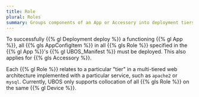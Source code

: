 ```yaml
---
title: Role
plural: Roles
summary: Groups components of an App or Accessory into deployment tiers.
---
```


To successfully {{% gl Deployment deploy %}} a functioning {{% gl App %}},
all {{% gls AppConfigItem %}} in all {{% gls Role %}} specified in the
{{% gl App %}}'s {{% gl UBOS_Manifest %}} must be deployed. This also applies
for {{% gls Accessory %}}.

Each {{% gl Role %}} relates to a particular "tier" in a multi-tiered web
architecture implemented with a particular service, such as
``apache2`` or ``mysql``. Currently, UBOS only supports collocation of all
{{% gls Role %}} on the same {{% gl Device %}}.
